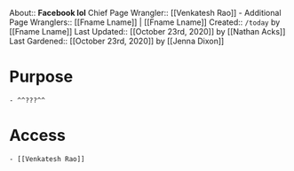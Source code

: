 About:: __Facebook lol__
Chief Page Wrangler:: [[Venkatesh Rao]]
    - Additional Page Wranglers:: [[Fname Lname]] | [[Fname Lname]]
Created:: `/today` by [[Fname Lname]]
Last Updated:: [[October 23rd, 2020]] by [[Nathan Acks]]
Last Gardened:: [[October 23rd, 2020]] by [[Jenna Dixon]]

# Purpose
    - ^^???^^
# Access
    - [[Venkatesh Rao]]
